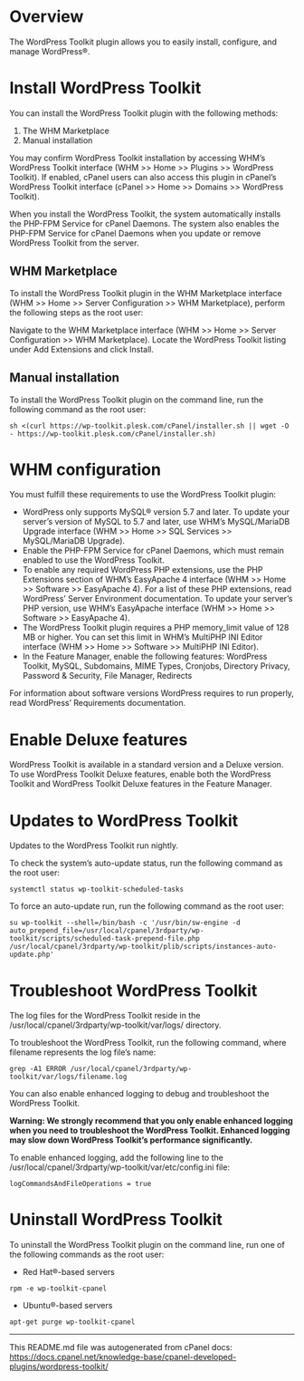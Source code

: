 # Overview
The WordPress Toolkit plugin allows you to easily install, configure, and manage WordPress®.

# Install WordPress Toolkit

You can install the WordPress Toolkit plugin with the following methods:

1. The WHM Marketplace
2. Manual installation

You may confirm WordPress Toolkit installation by accessing WHM’s WordPress Toolkit interface (WHM >> Home >> Plugins >> WordPress Toolkit). If enabled, cPanel users can also access this plugin in cPanel’s WordPress Toolkit interface (cPanel >> Home >> Domains >> WordPress Toolkit).

When you install the WordPress Toolkit, the system automatically installs the PHP-FPM Service for cPanel Daemons. The system also enables the PHP-FPM Service for cPanel Daemons when you update or remove WordPress Toolkit from the server.

## WHM Marketplace

To install the WordPress Toolkit plugin in the WHM Marketplace interface (WHM >> Home >> Server Configuration >> WHM Marketplace), perform the following steps as the root user:

Navigate to the WHM Marketplace interface (WHM >> Home >> Server Configuration >> WHM Marketplace).
Locate the WordPress Toolkit listing under Add Extensions and click Install.

## Manual installation


To install the WordPress Toolkit plugin on the command line, run the following command as the root user:

`sh <(curl https://wp-toolkit.plesk.com/cPanel/installer.sh || wget -O - https://wp-toolkit.plesk.com/cPanel/installer.sh)`


# WHM configuration

You must fulfill these requirements to use the WordPress Toolkit plugin:

- WordPress only supports MySQL® version 5.7 and later. To update your server’s version of MySQL to 5.7 and later, use WHM’s MySQL/MariaDB Upgrade interface (WHM >> Home >> SQL Services >> MySQL/MariaDB Upgrade).
- Enable the PHP-FPM Service for cPanel Daemons, which must remain enabled to use the WordPress Toolkit.
- To enable any required WordPress PHP extensions, use the PHP Extensions section of WHM’s EasyApache 4 interface (WHM >> Home >> Software >> EasyApache 4). For a list of these PHP extensions, read WordPress’ Server Environment documentation. To update your server’s PHP version, use WHM’s EasyApache interface (WHM >> Home >> Software >> EasyApache 4).
- The WordPress Toolkit plugin requires a PHP memory_limit value of 128 MB or higher. You can set this limit in WHM’s MultiPHP INI Editor interface (WHM >> Home >> Software >> MultiPHP INI Editor).
- In the Feature Manager, enable the following features: WordPress Toolkit, MySQL, Subdomains, MIME Types, Cronjobs, Directory Privacy, Password & Security, File Manager, Redirects

For information about software versions WordPress requires to run properly, read WordPress’ Requirements documentation.


# Enable Deluxe features

WordPress Toolkit is available in a standard version and a Deluxe version. To use WordPress Toolkit Deluxe features, enable both the WordPress Toolkit and WordPress Toolkit Deluxe features in the Feature Manager.

# Updates to WordPress Toolkit

Updates to the WordPress Toolkit run nightly.

To check the system’s auto-update status, run the following command as the root user:

`systemctl status wp-toolkit-scheduled-tasks`

To force an auto-update run, run the following command as the root user:

`su wp-toolkit --shell=/bin/bash -c '/usr/bin/sw-engine -d auto_prepend_file=/usr/local/cpanel/3rdparty/wp-toolkit/scripts/scheduled-task-prepend-file.php /usr/local/cpanel/3rdparty/wp-toolkit/plib/scripts/instances-auto-update.php'`

# Troubleshoot WordPress Toolkit

The log files for the WordPress Toolkit reside in the /usr/local/cpanel/3rdparty/wp-toolkit/var/logs/ directory.

To troubleshoot the WordPress Toolkit, run the following command, where filename represents the log file’s name:

`grep -A1 ERROR /usr/local/cpanel/3rdparty/wp-toolkit/var/logs/filename.log`

You can also enable enhanced logging to debug and troubleshoot the WordPress Toolkit.

**Warning: We strongly recommend that you only enable enhanced logging when you need to troubleshoot the WordPress Toolkit. Enhanced logging may slow down WordPress Toolkit’s performance significantly.**

To enable enhanced logging, add the following line to the /usr/local/cpanel/3rdparty/wp-toolkit/var/etc/config.ini file:

`logCommandsAndFileOperations = true`

# Uninstall WordPress Toolkit

To uninstall the WordPress Toolkit plugin on the command line, run one of the following commands as the root user:

- Red Hat®-based servers

`rpm -e wp-toolkit-cpanel`

- Ubuntu®-based servers

`apt-get purge wp-toolkit-cpanel`

----------------

This README.md file was autogenerated from cPanel docs: https://docs.cpanel.net/knowledge-base/cpanel-developed-plugins/wordpress-toolkit/
